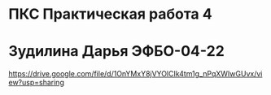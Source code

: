 # ПКС Практическая работа 4

# Зудилина Дарья ЭФБО-04-22


https://drive.google.com/file/d/1OnYMxY8jVYOlCIk4tm1g_nPqXWIwGUvx/view?usp=sharing

